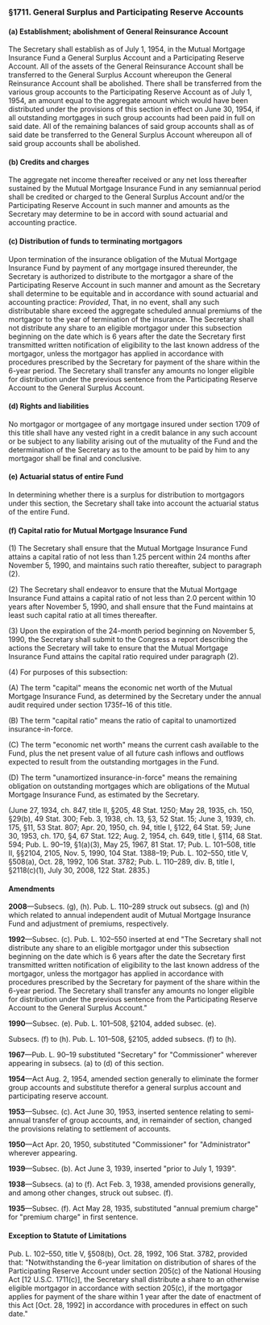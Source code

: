 ### §1711. General Surplus and Participating Reserve Accounts ###

#### (a) Establishment; abolishment of General Reinsurance Account ####

The Secretary shall establish as of July 1, 1954, in the Mutual Mortgage Insurance Fund a General Surplus Account and a Participating Reserve Account. All of the assets of the General Reinsurance Account shall be transferred to the General Surplus Account whereupon the General Reinsurance Account shall be abolished. There shall be transferred from the various group accounts to the Participating Reserve Account as of July 1, 1954, an amount equal to the aggregate amount which would have been distributed under the provisions of this section in effect on June 30, 1954, if all outstanding mortgages in such group accounts had been paid in full on said date. All of the remaining balances of said group accounts shall as of said date be transferred to the General Surplus Account whereupon all of said group accounts shall be abolished.

#### (b) Credits and charges ####

The aggregate net income thereafter received or any net loss thereafter sustained by the Mutual Mortgage Insurance Fund in any semiannual period shall be credited or charged to the General Surplus Account and/or the Participating Reserve Account in such manner and amounts as the Secretary may determine to be in accord with sound actuarial and accounting practice.

#### (c) Distribution of funds to terminating mortgagors ####

Upon termination of the insurance obligation of the Mutual Mortgage Insurance Fund by payment of any mortgage insured thereunder, the Secretary is authorized to distribute to the mortgagor a share of the Participating Reserve Account in such manner and amount as the Secretary shall determine to be equitable and in accordance with sound actuarial and accounting practice: *Provided*, That, in no event, shall any such distributable share exceed the aggregate scheduled annual premiums of the mortgagor to the year of termination of the insurance. The Secretary shall not distribute any share to an eligible mortgagor under this subsection beginning on the date which is 6 years after the date the Secretary first transmitted written notification of eligibility to the last known address of the mortgagor, unless the mortgagor has applied in accordance with procedures prescribed by the Secretary for payment of the share within the 6-year period. The Secretary shall transfer any amounts no longer eligible for distribution under the previous sentence from the Participating Reserve Account to the General Surplus Account.

#### (d) Rights and liabilities ####

No mortgagor or mortgagee of any mortgage insured under section 1709 of this title shall have any vested right in a credit balance in any such account or be subject to any liability arising out of the mutuality of the Fund and the determination of the Secretary as to the amount to be paid by him to any mortgagor shall be final and conclusive.

#### (e) Actuarial status of entire Fund ####

In determining whether there is a surplus for distribution to mortgagors under this section, the Secretary shall take into account the actuarial status of the entire Fund.

#### (f) Capital ratio for Mutual Mortgage Insurance Fund ####

(1) The Secretary shall ensure that the Mutual Mortgage Insurance Fund attains a capital ratio of not less than 1.25 percent within 24 months after November 5, 1990, and maintains such ratio thereafter, subject to paragraph (2).

(2) The Secretary shall endeavor to ensure that the Mutual Mortgage Insurance Fund attains a capital ratio of not less than 2.0 percent within 10 years after November 5, 1990, and shall ensure that the Fund maintains at least such capital ratio at all times thereafter.

(3) Upon the expiration of the 24-month period beginning on November 5, 1990, the Secretary shall submit to the Congress a report describing the actions the Secretary will take to ensure that the Mutual Mortgage Insurance Fund attains the capital ratio required under paragraph (2).

(4) For purposes of this subsection:

(A) The term "capital" means the economic net worth of the Mutual Mortgage Insurance Fund, as determined by the Secretary under the annual audit required under section 1735f–16 of this title.

(B) The term "capital ratio" means the ratio of capital to unamortized insurance-in-force.

(C) The term "economic net worth" means the current cash available to the Fund, plus the net present value of all future cash inflows and outflows expected to result from the outstanding mortgages in the Fund.

(D) The term "unamortized insurance-in-force" means the remaining obligation on outstanding mortgages which are obligations of the Mutual Mortgage Insurance Fund, as estimated by the Secretary.

(June 27, 1934, ch. 847, title II, §205, 48 Stat. 1250; May 28, 1935, ch. 150, §29(b), 49 Stat. 300; Feb. 3, 1938, ch. 13, §3, 52 Stat. 15; June 3, 1939, ch. 175, §11, 53 Stat. 807; Apr. 20, 1950, ch. 94, title I, §122, 64 Stat. 59; June 30, 1953, ch. 170, §4, 67 Stat. 122; Aug. 2, 1954, ch. 649, title I, §114, 68 Stat. 594; Pub. L. 90–19, §1(a)(3), May 25, 1967, 81 Stat. 17; Pub. L. 101–508, title II, §§2104, 2105, Nov. 5, 1990, 104 Stat. 1388–19; Pub. L. 102–550, title V, §508(a), Oct. 28, 1992, 106 Stat. 3782; Pub. L. 110–289, div. B, title I, §2118(c)(1), July 30, 2008, 122 Stat. 2835.)

#### Amendments ####

**2008**—Subsecs. (g), (h). Pub. L. 110–289 struck out subsecs. (g) and (h) which related to annual independent audit of Mutual Mortgage Insurance Fund and adjustment of premiums, respectively.

**1992**—Subsec. (c). Pub. L. 102–550 inserted at end "The Secretary shall not distribute any share to an eligible mortgagor under this subsection beginning on the date which is 6 years after the date the Secretary first transmitted written notification of eligibility to the last known address of the mortgagor, unless the mortgagor has applied in accordance with procedures prescribed by the Secretary for payment of the share within the 6-year period. The Secretary shall transfer any amounts no longer eligible for distribution under the previous sentence from the Participating Reserve Account to the General Surplus Account."

**1990**—Subsec. (e). Pub. L. 101–508, §2104, added subsec. (e).

Subsecs. (f) to (h). Pub. L. 101–508, §2105, added subsecs. (f) to (h).

**1967**—Pub. L. 90–19 substituted "Secretary" for "Commissioner" wherever appearing in subsecs. (a) to (d) of this section.

**1954**—Act Aug. 2, 1954, amended section generally to eliminate the former group accounts and substitute therefor a general surplus account and participating reserve account.

**1953**—Subsec. (c). Act June 30, 1953, inserted sentence relating to semi-annual transfer of group accounts, and, in remainder of section, changed the provisions relating to settlement of accounts.

**1950**—Act Apr. 20, 1950, substituted "Commissioner" for "Administrator" wherever appearing.

**1939**—Subsec. (b). Act June 3, 1939, inserted "prior to July 1, 1939".

**1938**—Subsecs. (a) to (f). Act Feb. 3, 1938, amended provisions generally, and among other changes, struck out subsec. (f).

**1935**—Subsec. (f). Act May 28, 1935, substituted "annual premium charge" for "premium charge" in first sentence.

#### Exception to Statute of Limitations ####

Pub. L. 102–550, title V, §508(b), Oct. 28, 1992, 106 Stat. 3782, provided that: "Notwithstanding the 6-year limitation on distribution of shares of the Participating Reserve Account under section 205(c) of the National Housing Act [12 U.S.C. 1711(c)], the Secretary shall distribute a share to an otherwise eligible mortgagor in accordance with section 205(c), if the mortgagor applies for payment of the share within 1 year after the date of enactment of this Act [Oct. 28, 1992] in accordance with procedures in effect on such date."